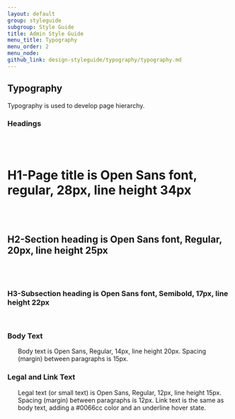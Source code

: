 ```yaml
---
layout: default
group: styleguide
subgroup: Style Guide
title: Admin Style Guide
menu_title: Typography
menu_order: 2
menu_node: 
github_link: design-styleguide/typography/typography.md
---
```



<h2 id="typography">Typography</h2>
Typography is used to develop page hierarchy. 

<h3 id="headings">Headings</h3>
<br> <br> 
<h1>H1-Page title is Open Sans font, regular, 28px, line height 34px</h1>

<br><br>
<h2>H2-Section heading is Open Sans font, Regular, 20px, line height 25px</h2>
<br><br>
<h3>H3-Subsection heading is Open Sans font, Semibold, 17px, line height 22px</h3>
<br>

<h3 id="bodytext">Body Text</h3>

<ul>
	<il>Body text is Open Sans, Regular, 14px, line height 20px.</il>
	<il>Spacing (margin) between paragraphs is 15px.</il>
</ul>


<h3 id="legaltext">Legal and Link Text</h3>

<ul>
	<il>Legal text (or small text) is Open Sans, Regular, 12px, line height 15px. Spacing (margin) between paragraphs is 12px.</il>
	<il>Link text is the same as body text, adding a #0066cc color and an underline hover state.</il>
</ul>


